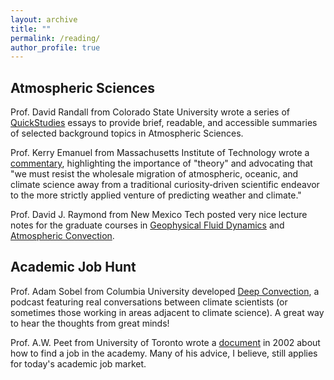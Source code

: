 ```yaml
---
layout: archive
title: ""
permalink: /reading/
author_profile: true
---
```


## Atmospheric Sciences
Prof. David Randall from Colorado State University wrote a series of [QuickStudies](http://hogback.atmos.colostate.edu/group/dave/QuickStudies.html) essays to provide brief, readable, and accessible summaries of selected background topics in Atmospheric Sciences. 

Prof. Kerry Emanuel from Massachusetts Institute of Technology wrote a [commentary](https://agupubs.onlinelibrary.wiley.com/doi/full/10.1029/2019AV000129), highlighting the importance of "theory" and advocating that "we must resist the wholesale migration of atmospheric, oceanic, and climate science away from a traditional curiosity‐driven scientific endeavor to the more strictly applied
venture of predicting weather and climate."

Prof. David J. Raymond from New Mexico Tech posted very nice lecture notes for the graduate courses in [Geophysical Fluid Dynamics](http://kestrel.nmt.edu/~raymond/classes/ph589/index.xhtml) and [Atmospheric Convection](http://kestrel.nmt.edu/~raymond/classes/ph536/index.xhtml).

## Academic Job Hunt
Prof. Adam Sobel from Columbia University developed [Deep Convection](https://deep-convection.org/episode-archive/), a podcast featuring real conversations between climate scientists (or sometimes those working in areas adjacent to climate science). A great way to hear the thoughts from great minds! 

Prof. A.W. Peet from University of Toronto wrote a [document](https://kiwi.to/stuff/pep-to/career2002.pdf) in 2002 about how to find a job in the academy. Many of his advice, I believe, still applies for today's academic job market. 
